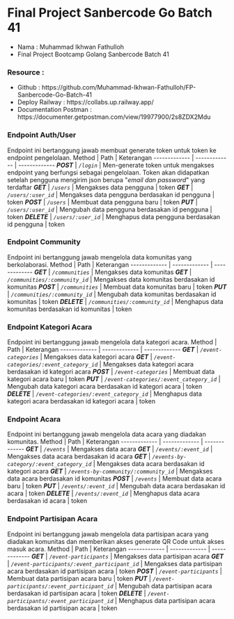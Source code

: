 # Final Project Sanbercode Go Batch 41

<ul>
<li>Nama : Muhammad Ikhwan Fathulloh</li>
<li>Final Project Bootcamp Golang Sanbercode Batch 41</li>
</ul>

### Resource :
<ul>
<li>Github : https://github.com/Muhammad-Ikhwan-Fathulloh/FP-Sanbercode-Go-Batch-41</li>
<li>Deploy Railway : https://collabs.up.railway.app/</li>
<li>Documentation Postman : https://documenter.getpostman.com/view/19977900/2s8ZDX2Mdu</li>
</ul>

### Endpoint Auth/User
Endpoint ini bertanggung jawab membuat generate token untuk token ke endpoint pengelolaan.
Method | Path | Keterangan
------------- | ------------- | -------------
***POST*** | *`/login`* | Men-generate token untuk mengakses endpoint yang berfungsi sebagai pengelolaan. Token akan didapatkan setelah pengguna mengirim json berupa "*email dan password*" yang terdaftar
***GET*** | *`/users`* | Mengakses data pengguna | token
***GET*** | *`/users/:user_id`* | Mengakses data pengguna berdasakan id pengguna | token
***POST*** | *`/users`* | Membuat data pengguna baru | token
***PUT*** | *`/users/:user_id`* | Mengubah data pengguna berdasakan id pengguna | token
***DELETE*** | *`/users/:user_id`* | Menghapus data pengguna berdasakan id pengguna | token

### Endpoint Community
Endpoint ini bertanggung jawab mengelola data komunitas yang berkolaborasi.
Method | Path | Keterangan
------------- | ------------- | -------------
***GET*** | *`/communities`* | Mengakses data komunitas 
***GET*** | *`/communities/:community_id`* | Mengakses data komunitas berdasakan id komunitas 
***POST*** | *`/communities`* | Membuat data komunitas baru | token
***PUT*** | *`/communities/:community_id`* | Mengubah data komunitas berdasakan id komunitas | token
***DELETE*** | *`/communities/:community_id`* | Menghapus data komunitas berdasakan id komunitas | token

### Endpoint Kategori Acara
Endpoint ini bertanggung jawab mengelola data kategori acara.
Method | Path | Keterangan
------------- | ------------- | -------------
***GET*** | *`/event-categories`* | Mengakses data kategori acara 
***GET*** | *`/event-categories/:event_category_id`* | Mengakses data kategori acara berdasakan id kategori acara 
***POST*** | *`/event-categories`* | Membuat data kategori acara baru | token
***PUT*** | *`/event-categories/:event_category_id`* | Mengubah data kategori acara berdasakan id kategori acara | token
***DELETE*** | *`/event-categories/:event_category_id`* | Menghapus data kategori acara berdasakan id kategori acara | token

### Endpoint Acara
Endpoint ini bertanggung jawab mengelola data acara yang diadakan komunitas.
Method | Path | Keterangan
------------- | ------------- | -------------
***GET*** | *`/events`* | Mengakses data acara 
***GET*** | *`/events/:event_id`* | Mengakses data acara berdasakan id acara 
***GET*** | *`/events-by-category/:event_category_id`* | Mengakses data acara berdasakan id kategori acara 
***GET*** | *`/events-by-community/:community_id`* | Mengakses data acara berdasakan id komunitas 
***POST*** | *`/events`* | Membuat data acara baru | token
***PUT*** | *`/events/:event_id`* | Mengubah data acara berdasakan id acara | token
***DELETE*** | *`/events/:event_id`* | Menghapus data acara berdasakan id acara | token


### Endpoint Partisipan Acara
Endpoint ini bertanggung jawab mengelola data partisipan acara yang diadakan komunitas dan memberikan akses generate QR Code untuk akses masuk acara.
Method | Path | Keterangan
------------- | ------------- | -------------
***GET*** | *`/event-participants`* | Mengakses data partisipan acara 
***GET*** | *`/event-participants/:event_participant_id`* | Mengakses data partisipan acara berdasakan id partisipan acara | token
***POST*** | *`/event-participants`* | Membuat data partisipan acara baru | token
***PUT*** | *`/event-participants/:event_participant_id`* | Mengubah data partisipan acara berdasakan id partisipan acara | token
***DELETE*** | *`/event-participants/:event_participant_id`* | Menghapus data partisipan acara berdasakan id partisipan acara | token